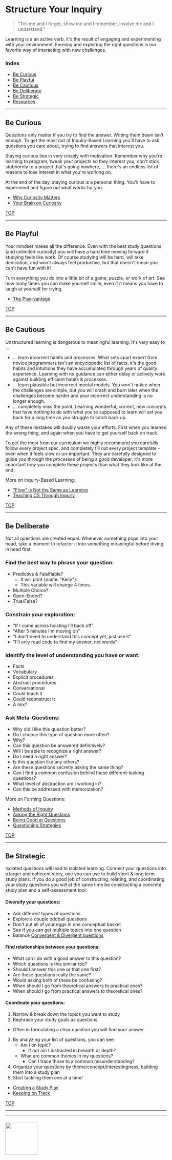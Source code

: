 # Structure Your Inquiry

> "Tell me and I forget, show me and I remember, involve me and I understand."

Learning is a an active verb, it's the result of engaging and experimenting with your environment.  Forming and exploring the right questions is our favorite way of interacting with new challenges.


### Index
* [Be Curious](#be-curious)
* [Be Playful](#be-playful)
* [Be Cautious](#be-cautious)
* [Be Deliberate](#be-deliberate)
* [Be Strategic](#be-strategic)
* [Resources](#resources)


___

## Be Curious

Questions only matter if you try to find the answer. Writing them down isn't enough.  To get the most out of Inquiry-Based Learning you'll have to ask questions you care about, trying to find answers that interest you.

Staying curious ties in very closely with motivation.  Remember why you're learning to program, tweak your projects so they interest you, don't stick stubbornly to a project that's going nowhere, ... there's an endless list of reasons to lose interest in what you're working on.

At the end of the day, staying curious is a personal thing.  You'll have to experiment and figure out what works for you.

* [Why Curiosity Matters](https://www.edutopia.org/blog/why-curiosity-enhances-learning-marianne-stenger)
* [Your Brain on Curiosity](https://www.npr.org/sections/ed/2014/10/24/357811146/curiosity-it-may-have-killed-the-cat-but-it-helps-us-learn)

[TOP](#structured-inquiry)

___

## Be Playful

Your mindset makes all the difference.  Even with the best study questions (and unlimited curiosity) you will have a hard time moving forward if studying feels like work.  Of course studying will be hard, will take dedication, and won't always feel productive, but that doesn't mean you can't have fun with it!

Turn everything you do into a little bit of a game, puzzle, or work of art. See how many times you can make yourself smile, even if it means you have to laugh at yourself for trying.

* [The Play-vantage](http://pressemitteilungen.pr.uni-halle.de/index.php?modus=pmanzeige&pm_id=2662)

[TOP](#structured-inquiry)

___

## Be Cautious

Unstructured learning is dangerous to meaningful learning. It's very easy to ...
* ... learn incorrect habits and processes.  What sets apart expert from novice programmers isn't an encyclopedic list of facts, it's the good habits and intuitions they have accumulated through years of quality experience.  Learning with no guidance can either delay or actively work against building efficient habits & processes.
* ... learn plausible but incorrect mental models.  You won't notice when the challenges are simple, but you will crash and burn later when the challenges become harder and your incorrect understanding is no longer enough.
* ... completely miss the point.  Learning wonderful, correct, new concepts that have nothing to do with what you're supposed to learn will set you back for a long time as you struggle to catch back up.

Any of these mistakes will doubly waste your efforts. First when you learned the wrong thing, and again when you have to get yourself back on track.

To get the most from our curriculum we highly recommend you carefully follow every project spec, and completely fill out every project template - even when it feels slow or un-important.  They are carefully designed to guide you through the _processes_ of being a good developer,  it's more important _how_ you complete these projects than what they look like at the end.

More on Inquiry-Based Learning:
* ["Flow" is Not the Same as Learning](https://eic.rsc.org/opinion/the-case-against-inquiry-based-learning/2010103.article)
* [Teaching CS Through Inquiry](https://computinged.wordpress.com/2010/12/27/teaching-computer-science-through-inquiry/)

[TOP](#structured-inquiry)

___

## Be Deliberate

Not all questions are created equal.  Whenever something pops into your head, take a moment to refactor it into something meaningful before diving in head first.

### __Find the best way to phrase your question__:
* Predictive & Falsifiable?
  * It will print {name: "Kelly"}.
  * This variable will change 4 times.
* Multiple Choice?
* Open-Ended?
* True/False?


### __Constrain your exploration__:
* "If I come across hoisting I'll back off"
* "After 5 minutes I'm moving on"
* "I don't need to understand this concept yet, just use it"
* "I'll only read code to find my answer, not words"

### __Identify the level of understanding you have or want__:
* Facts
* Vocabulary
* Explicit procedures
* Abstract procedures
* Conversational
* Could teach it
* Could reconstruct it
* A mix?


### __Ask Meta-Questions__:
* Why did I like this question better?
* Do I choose this type of question more often?
* Why?
* Can this question be answered definitively?
* Will I be able to recognize a right answer?
* Do I need a right answer?
* Is this question like any others?
* Are these questions secretly asking the same thing?
* Can I find a common confusion behind these different-looking questions?
* What level of abstraction am I working in?
* Can this be addressed with memorization?


More on Forming Questions:
* [Methods of Inquiry](https://elearningindustry.com/inquiry-based-learning-model)
* [Asking the Right Questions](https://thinkeracademy.com/questioning-improves-your-learning/)
* [Being Good at Questions](https://medium.com/@gordon_zhu/how-to-be-great-at-asking-questions-e37be04d0603)
* [Questioning Strategies](https://www.teachthought.com/critical-thinking/8-strategies-to-help-students-ask-great-questions/)

[TOP](#structured-inquiry)

___


## Be Strategic

Isolated questions will lead to isolated learning.  Connect your questions into a larger and coherent story, one you can use to build short & long term study plans. If you do a good job of constructing, relating, and coordinating your study questions you will at the same time be constructing a concrete study plan and a self-assessment tool.




#### __Diversify your questions__:
* Ask different types of questions
* Explore a couple oddball questions
* Don't put all of your eggs in one conceptual basket
* See if you can get multiple topics into one question
* Balance [Convergent & Divergent questions](https://www.youtube.com/watch?v=zBx4TM8niG8)

#### __Find relationships between your questions__:
* What can I do with a good answer to this question?
* Which questions is this similar too?
* Should I answer this one or that one first?
* Are these questions really the same?
* Would asking both of these be confusing?
* When should I go from theoretical answers to practical ones?
* When should I go from practical answers to theoretical ones?


#### __Coordinate your questions__:
1. Narrow & break down the topics you want to study
2. Rephrase your study goals as questions
  * Often in formulating a clear question you will find your answer
3. By analyzing your list of questions, you can see:
   * Am I on topic?
     * If not am I distracted in breadth or depth?
   * What are common themes in my questions?
     * Can I trace those to a common misunderstanding?
4. Organize your questions by theme/concept/interestingness, building them into a study plan
5. Start tackling them one at a time!


* [Creating a Study Plan](https://www.intelligent.com/create-a-study-plan/)
* [Keeping on Track](https://www.youtube.com/watch?v=XgH3b-LY1uc)


[TOP](#structured-inquiry)


___
___
### <a href="https://hackyourfuture.be" target="_blank"><img src="https://user-images.githubusercontent.com/18554853/63941625-4c7c3d00-ca6c-11e9-9a76-8d5e3632fe70.jpg" width="100" height="100"></a>
